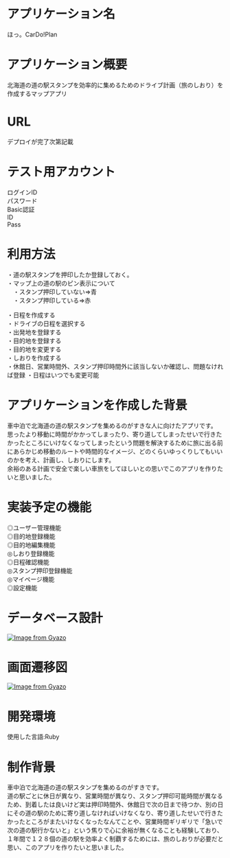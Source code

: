 
# アプリケーション名	
ほっ。CarDo!Plan  

# アプリケーション概要	
北海道の道の駅スタンプを効率的に集めるためのドライブ計画（旅のしおり）を作成するマップアプリ

# URL
デプロイが完了次第記載

# テスト用アカウント
ログインID  
パスワード  
Basic認証  
ID  
Pass  

# 利用方法
・道の駅スタンプを押印したか登録しておく。  
・マップ上の道の駅のピン表示について   
　・スタンプ押印していない⇒青  
　・スタンプ押印している⇒赤  

・日程を作成する  
・ドライブの日程を選択する  
・出発地を登録する  
・目的地を登録する    
・目的地を変更する  
・しおりを作成する  
・休館日、営業時間外、スタンプ押印時間外に該当しないか確認し、問題なければ登録
・日程はいつでも変更可能


# アプリケーションを作成した背景
車中泊で北海道の道の駅スタンプを集めるのがすきな人に向けたアプリです。
思ったより移動に時間がかかってしまったり、寄り道してしまったせいで行きたかったところにいけなくなってしまったという問題を解決するために旅に出る前にあらかじめ移動のルートや時間的なイメージ、どのくらいゆっくりしてもいいのかを考え、計画し、しおりにします。  
余裕のある計画で安全で楽しい車旅をしてほしいとの思いでこのアプリを作りたいと思いました。

# 実装予定の機能
◎ユーザー管理機能  
◎目的地登録機能  
◎目的地編集機能  
◎しおり登録機能  
◎日程確認機能  
◎スタンプ押印登録機能  
◎マイページ機能  
◎設定機能  

# データベース設計
[![Image from Gyazo](https://i.gyazo.com/d28732fc48b22a564c03fdf4e6f3e7e8.png)](https://gyazo.com/d28732fc48b22a564c03fdf4e6f3e7e8)

# 画面遷移図
[![Image from Gyazo](https://i.gyazo.com/88efafa7ed33f368aa1283514b57d41f.png)](https://gyazo.com/88efafa7ed33f368aa1283514b57d41f)

# 開発環境
使用した言語:Ruby

# 制作背景
車中泊で北海道の道の駅スタンプを集めるのがすきです。  
道の駅ごとに休日が異なり、営業時間が異なり、スタンプ押印可能時間が異なるため、到着したは良いけど実は押印時間外、休館日で次の日まで待つか、別の日にその道の駅のために寄り道しなければいけなくなり、寄り道したせいで行きたかったところがまたいけなくなったなんてことや、営業時間ギリギリで「急いで次の道の駅行かないと」という焦りで心に余裕が無くなることも経験しており、１年間で１２８個の道の駅を効率よく制覇するためには、旅のしおりが必要だと思い、このアプリを作りたいと思いました。

